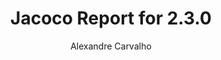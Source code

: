 ---
title: Jacoco Report for 2.3.0
author: Alexandre Carvalho
menu_title: 2.3.0
category: jacoco_reports
layout: iframe
iframe_url: /docs/2.3.0/jacoco/test/html/index.html
order: 1
---